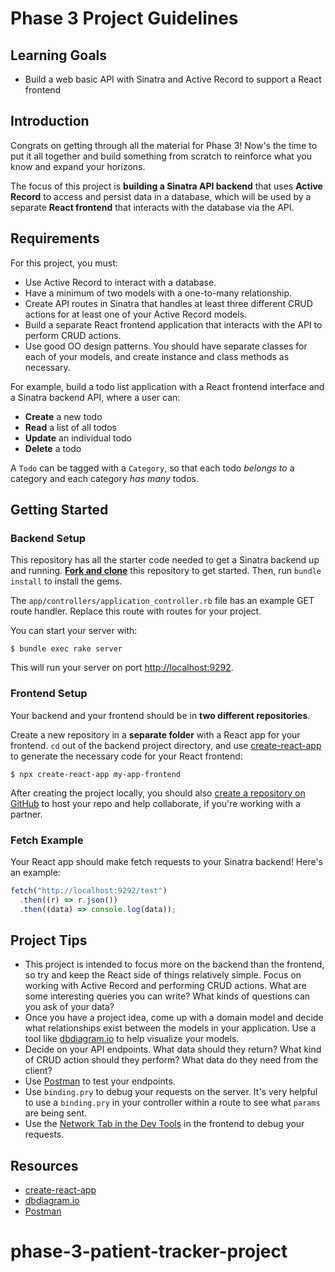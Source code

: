 # Phase 3 Project Guidelines

## Learning Goals

- Build a web basic API with Sinatra and Active Record to support a React
  frontend

## Introduction

Congrats on getting through all the material for Phase 3! Now's the time to put
it all together and build something from scratch to reinforce what you know and
expand your horizons.

The focus of this project is **building a Sinatra API backend** that uses
**Active Record** to access and persist data in a database, which will be used
by a separate **React frontend** that interacts with the database via the API.

## Requirements

For this project, you must:

- Use Active Record to interact with a database.
- Have a minimum of two models with a one-to-many relationship.
- Create API routes in Sinatra that handles at least three different CRUD
  actions for at least one of your Active Record models.
- Build a separate React frontend application that interacts with the API to
  perform CRUD actions.
- Use good OO design patterns. You should have separate classes for each of your
  models, and create instance and class methods as necessary.

For example, build a todo list application with a React frontend interface and a
Sinatra backend API, where a user can:

- **Create** a new todo
- **Read** a list of all todos
- **Update** an individual todo
- **Delete** a todo

A `Todo` can be tagged with a `Category`, so that each todo _belongs to_ a
category and each category _has many_ todos.

## Getting Started

### Backend Setup

This repository has all the starter code needed to get a Sinatra backend up and
running. [**Fork and clone**][fork link] this repository to get started. Then, run
`bundle install` to install the gems.

[fork link]: https://github.com/learn-co-curriculum/phase-3-sinatra-react-project/fork

The `app/controllers/application_controller.rb` file has an example GET route
handler. Replace this route with routes for your project.

You can start your server with:

```console
$ bundle exec rake server
```

This will run your server on port
[http://localhost:9292](http://localhost:9292).

### Frontend Setup

Your backend and your frontend should be in **two different repositories**.

Create a new repository in a **separate folder** with a React app for your
frontend. `cd` out of the backend project directory, and use
[create-react-app][] to generate the necessary code for your React frontend:

```console
$ npx create-react-app my-app-frontend
```

After creating the project locally, you should also
[create a repository on GitHub][create repo] to host your repo and help
collaborate, if you're working with a partner.

### Fetch Example

Your React app should make fetch requests to your Sinatra backend! Here's an
example:

```js
fetch("http://localhost:9292/test")
  .then((r) => r.json())
  .then((data) => console.log(data));
```

## Project Tips

- This project is intended to focus more on the backend than the frontend, so
  try and keep the React side of things relatively simple. Focus on working with
  Active Record and performing CRUD actions. What are some interesting queries you can write? What kinds of questions can you ask of your data?
- Once you have a project idea, come up with a domain model and decide what
  relationships exist between the models in your application. Use a tool like
  [dbdiagram.io][] to help visualize your models.
- Decide on your API endpoints. What data should they return? What kind of CRUD
  action should they perform? What data do they need from the client?
- Use [Postman][postman download] to test your endpoints.
- Use `binding.pry` to debug your requests on the server. It's very helpful to use a
  `binding.pry` in your controller within a route to see what `params` are being
  sent.
- Use the [Network Tab in the Dev Tools][network tab] in the frontend to debug
  your requests.

## Resources

- [create-react-app][]
- [dbdiagram.io][]
- [Postman][postman download]

[create-react-app]: https://create-react-app.dev/docs/getting-started
[create repo]: https://docs.github.com/en/get-started/quickstart/create-a-repo
[dbdiagram.io]: https://dbdiagram.io/
[postman download]: https://www.postman.com/downloads/
[network tab]: https://developer.chrome.com/docs/devtools/network/
# phase-3-patient-tracker-project
